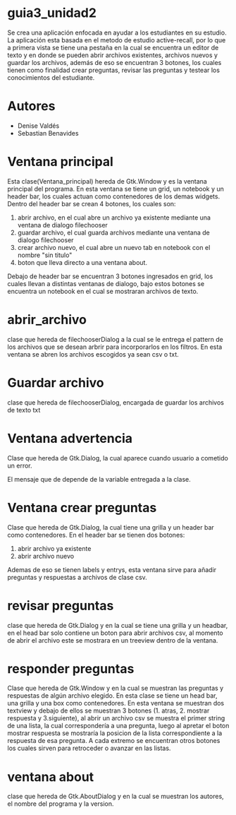 # guia3_unidad2

Se crea una aplicación enfocada en ayudar a los estudiantes en su estudio. La aplicación esta basada en el metodo de estudio active-recall, por lo que a primera vista se tiene una pestaña en la cual se encuentra un editor de texto y en donde se pueden abrir archivos existentes, archivos nuevos y guardar los archivos, además de eso se encuentran 3 botones, los cuales tienen como finalidad crear preguntas, revisar las preguntas y testear los conocimientos del estudiante.

# Autores 

  - Denise Valdés
  - Sebastian Benavides
 
 # Ventana principal
 
 Esta clase(Ventana_principal) hereda de Gtk.Window y es la ventana principal del programa.
 En esta ventana se tiene un grid, un notebook y un header bar, los cuales actuan como contenedores de los demas widgets.
 Dentro del header bar se crean 4 botones, los cuales son:
 1. abrir archivo, en el cual abre un archivo ya existente mediante una ventana de dialogo filechooser 
 2. guardar archivo, el cual guarda archivos mediante una ventana de dialogo filechooser 
 3. crear archivo nuevo, el cual abre un nuevo tab en notebook con el nombre "sin titulo" 
 4. boton que lleva directo a una ventana about. 
 
 Debajo de header bar se encuentran 3 botones ingresados en grid, los cuales llevan a distintas ventanas de dialogo, bajo estos botones se encuentra un notebook en el cual se mostraran archivos de texto.
 
 # abrir_archivo
 
 clase que hereda de filechooserDialog a la cual se le entrega el pattern de los archivos que se desean arbrir para incorporarlos en los filtros.
 En esta ventana se abren los archivos escogidos ya sean csv o txt. 
 
 # Guardar archivo
 
 clase que hereda de filechooserDialog, encargada de guardar los archivos de texto txt
 
 # Ventana advertencia 
 
 Clase que hereda de Gtk.Dialog, la cual aparece cuando usuario a cometido un error.

 El mensaje que de depende de la variable entregada a la clase. 
 
 # Ventana crear preguntas 
 
 Clase que hereda de Gtk.Dialog, la cual tiene una grilla y un header bar como contenedores.
 En el header bar se tienen dos botones:
 1. abrir archivo ya existente 
 2. abrir archivo nuevo 

 Ademas de eso se tienen labels y entrys, esta ventana sirve para añadir preguntas y respuestas a archivos de clase csv. 
 
 # revisar preguntas 
 
 clase que hereda de Gtk.Dialog y en la cual se tiene una grilla y un headbar, en el head bar solo contiene un boton para abrir archivos csv, al momento de abrir el archivo este se mostrara en un treeview dentro de la ventana. 
 
 # responder preguntas
 
 Clase que hereda de Gtk.Window y en la cual se muestran las preguntas y respuestas de algún archivo elegido.
 En esta clase se tiene un head bar, una grilla y una box como contenedores.
 En esta ventana se muestran dos textview y debajo de ellos se muestran 3 botones (1. atras, 2. mostrar respuesta y 3.siguiente), al abrir un archivo csv se muestra el primer string de una lista, la cual correspondería a una pregunta, luego al apretar el boton mostrar respuesta se mostraría la posicion de la lista correspondiente a la respuesta de esa pregunta. A cada extremo se encuentran otros botones los cuales sirven para retroceder o avanzar en las listas.
 
 # ventana about
 
 clase que hereda de Gtk.AboutDialog y en la cual se muestran los autores, el nombre del programa y la version.
 
 
 
 
